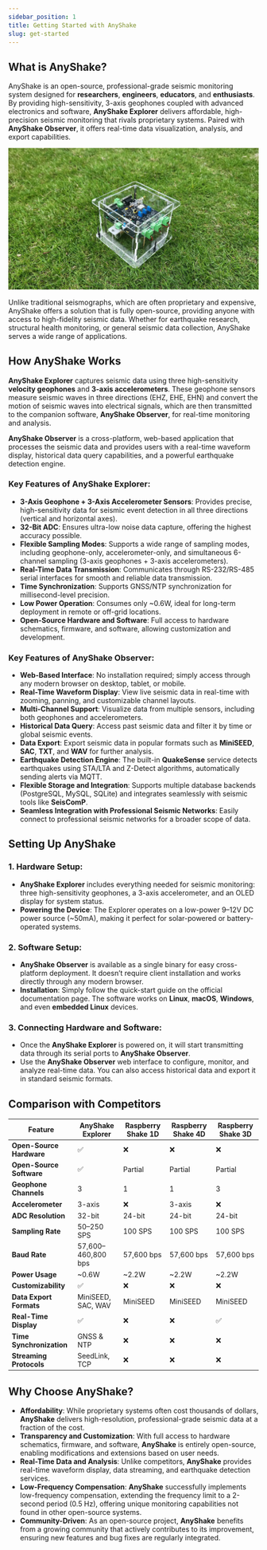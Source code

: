 ```yaml
---
sidebar_position: 1
title: Getting Started with AnyShake
slug: get-started
---
```


## What is AnyShake?

AnyShake is an open-source, professional-grade seismic monitoring system designed for **researchers**, **engineers**, **educators**, and **enthusiasts**. By providing high-sensitivity, 3-axis geophones coupled with advanced electronics and software, **AnyShake Explorer** delivers affordable, high-precision seismic monitoring that rivals proprietary systems. Paired with **AnyShake Observer**, it offers real-time data visualization, analysis, and export capabilities.

![Explorer in reality](img/explorer-in-reality.webp)

Unlike traditional seismographs, which are often proprietary and expensive, AnyShake offers a solution that is fully open-source, providing anyone with access to high-fidelity seismic data. Whether for earthquake research, structural health monitoring, or general seismic data collection, AnyShake serves a wide range of applications.

## How AnyShake Works

**AnyShake Explorer** captures seismic data using three high-sensitivity **velocity geophones** and **3-axis accelerometers**. These geophone sensors measure seismic waves in three directions (EHZ, EHE, EHN) and convert the motion of seismic waves into electrical signals, which are then transmitted to the companion software, **AnyShake Observer**, for real-time monitoring and analysis.

**AnyShake Observer** is a cross-platform, web-based application that processes the seismic data and provides users with a real-time waveform display, historical data query capabilities, and a powerful earthquake detection engine.

### Key Features of AnyShake Explorer:

- **3-Axis Geophone + 3-Axis Accelerometer Sensors**: Provides precise, high-sensitivity data for seismic event detection in all three directions (vertical and horizontal axes).
- **32-Bit ADC**: Ensures ultra-low noise data capture, offering the highest accuracy possible.
- **Flexible Sampling Modes**: Supports a wide range of sampling modes, including geophone-only, accelerometer-only, and simultaneous 6-channel sampling (3-axis geophones + 3-axis accelerometers).
- **Real-Time Data Transmission**: Communicates through RS-232/RS-485 serial interfaces for smooth and reliable data transmission.
- **Time Synchronization**: Supports GNSS/NTP synchronization for millisecond-level precision.
- **Low Power Operation**: Consumes only \~0.6W, ideal for long-term deployment in remote or off-grid locations.
- **Open-Source Hardware and Software**: Full access to hardware schematics, firmware, and software, allowing customization and development.

### Key Features of AnyShake Observer:

- **Web-Based Interface**: No installation required; simply access through any modern browser on desktop, tablet, or mobile.
- **Real-Time Waveform Display**: View live seismic data in real-time with zooming, panning, and customizable channel layouts.
- **Multi-Channel Support**: Visualize data from multiple sensors, including both geophones and accelerometers.
- **Historical Data Query**: Access past seismic data and filter it by time or global seismic events.
- **Data Export**: Export seismic data in popular formats such as **MiniSEED**, **SAC**, **TXT**, and **WAV** for further analysis.
- **Earthquake Detection Engine**: The built-in **QuakeSense** service detects earthquakes using STA/LTA and Z-Detect algorithms, automatically sending alerts via MQTT.
- **Flexible Storage and Integration**: Supports multiple database backends (PostgreSQL, MySQL, SQLite) and integrates seamlessly with seismic tools like **SeisComP**.
- **Seamless Integration with Professional Seismic Networks**: Easily connect to professional seismic networks for a broader scope of data.

## Setting Up AnyShake

### 1. Hardware Setup:

- **AnyShake Explorer** includes everything needed for seismic monitoring: three high-sensitivity geophones, a 3-axis accelerometer, and an OLED display for system status.
- **Powering the Device**: The Explorer operates on a low-power 9–12V DC power source (\~50mA), making it perfect for solar-powered or battery-operated systems.

### 2. Software Setup:

- **AnyShake Observer** is available as a single binary for easy cross-platform deployment. It doesn’t require client installation and works directly through any modern browser.
- **Installation**: Simply follow the quick-start guide on the official documentation page. The software works on **Linux**, **macOS**, **Windows**, and even **embedded Linux** devices.

### 3. Connecting Hardware and Software:

- Once the **AnyShake Explorer** is powered on, it will start transmitting data through its serial ports to **AnyShake Observer**.
- Use the **AnyShake Observer** web interface to configure, monitor, and analyze real-time data. You can also access historical data and export it in standard seismic formats.

## Comparison with Competitors

| **Feature**              | **AnyShake Explorer** | **Raspberry Shake 1D** | **Raspberry Shake 4D** | **Raspberry Shake 3D** |
| ------------------------ | --------------------- | ---------------------- | ---------------------- | ---------------------- |
| **Open-Source Hardware** | ✅                    | ❌                     | ❌                     | ❌                     |
| **Open-Source Software** | ✅                    | Partial                | Partial                | Partial                |
| **Geophone Channels**    | 3                     | 1                      | 1                      | 3                      |
| **Accelerometer**        | 3-axis                | ❌                     | 3-axis                 | ❌                     |
| **ADC Resolution**       | 32-bit                | 24-bit                 | 24-bit                 | 24-bit                 |
| **Sampling Rate**        | 50–250 SPS            | 100 SPS                | 100 SPS                | 100 SPS                |
| **Baud Rate**            | 57,600–460,800 bps    | 57,600 bps             | 57,600 bps             | 57,600 bps             |
| **Power Usage**          | \~0.6W                | \~2.2W                 | \~2.2W                 | \~2.2W                 |
| **Customizability**      | ✅                    | ❌                     | ❌                     | ❌                     |
| **Data Export Formats**  | MiniSEED, SAC, WAV    | MiniSEED               | MiniSEED               | MiniSEED               |
| **Real-Time Display**    | ✅                    | ❌                     | ❌                     | ✅                     |
| **Time Synchronization** | GNSS & NTP            | ❌                     | ❌                     | ❌                     |
| **Streaming Protocols**  | SeedLink, TCP         | ❌                     | ❌                     | ❌                     |

## Why Choose AnyShake?

- **Affordability**: While proprietary systems often cost thousands of dollars, **AnyShake** delivers high-resolution, professional-grade seismic data at a fraction of the cost.
- **Transparency and Customization**: With full access to hardware schematics, firmware, and software, **AnyShake** is entirely open-source, enabling modifications and extensions based on user needs.
- **Real-Time Data and Analysis**: Unlike competitors, **AnyShake** provides real-time waveform display, data streaming, and earthquake detection services.
- **Low-Frequency Compensation**: **AnyShake** successfully implements low-frequency compensation, extending the frequency limit to a 2-second period (0.5 Hz), offering unique monitoring capabilities not found in other open-source systems.
- **Community-Driven**: As an open-source project, **AnyShake** benefits from a growing community that actively contributes to its improvement, ensuring new features and bug fixes are regularly integrated.
